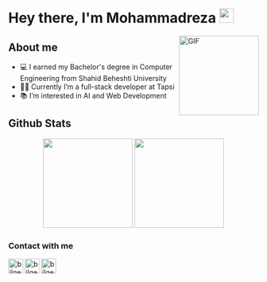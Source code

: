 # Hey there, I'm Mohammadreza <img src="https://github.com/TheDudeThatCode/TheDudeThatCode/blob/master/Assets/Hi.gif" width="29px">

<img align="right" alt="GIF" height="160px" src="https://media.giphy.com/media/du3J3cXyzhj75IOgvA/giphy.gif" />

## About me
- 💻 I earned my Bachelor's degree in Computer Engineering from Shahid Beheshti University
- 👨‍💻 Currently I’m a full-stack developer at Tapsi
- 📚 I’m interested in AI and Web Development


## Github Stats

<p align="center">
<img height="180em" src="https://github-readme-stats.vercel.app/api?username=mrp-78&show_icons=true&theme=radical" />
<img height="180em" src="https://github-readme-stats.vercel.app/api/top-langs/?username=mrp-78&layout=compact&theme=radical" />
</p>

### Contact with me

[<img align="left" alt="bilgehangecici | LinkedIn" height="30px" src="https://github.com/user-attachments/assets/96f58b0d-c706-4bfc-bc9c-115d5ea7b82d"/>][linkedin]
<!--- [<img align="left" alt="bilgehangecici | Instagram" height="30px" src="https://github.com/user-attachments/assets/268c8089-ea2d-4190-bf5c-4330c5529750" />][instagram] -->
[<img align="left" alt="bilgehangecici | Instagram" height="30px" src="https://user-images.githubusercontent.com/50163984/109425021-84669680-79fb-11eb-8973-52d0d859ae28.png" />][gmail]
[<img align="left" alt="bilgehangecici.site" height="30px" src="https://user-images.githubusercontent.com/50163984/109425230-9268e700-79fc-11eb-9928-f96e55a88af9.png" />][website]
<!--- [<img align="left" alt="bilgehangecici | Instagram" height="30px" src="https://user-images.githubusercontent.com/50163984/109425418-65690400-79fd-11eb-83aa-f9e240078a16.png" />][kaggle] -->


[website]: https://mystifying-hawking-a2cfef.netlify.app/
[instagram]: https://www.instagram.com/mrp_78_/
[linkedin]: https://www.linkedin.com/in/mohammad-reza-pakzadian-72b13b197/
[gmail]: mailto:pakzadianmrp@gmail.com
[kaggle]: https://www.kaggle.com/mrpakzad
